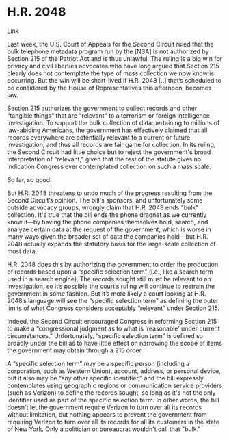 # H.R. 2048

Link

Last week, the U.S. Court of Appeals for the Second Circuit ruled that the bulk telephone metadata program run by the [NSA] is not authorized by Section 215 of the Patriot Act and is thus unlawful. The ruling is a big win for privacy and civil liberties advocates who have long argued that Section 215 clearly does not contemplate the type of mass collection we now know is occurring. But the win will be short-lived if H.R. 2048 [..] that’s scheduled to be considered by the House of Representatives this afternoon, becomes law.

Section 215 authorizes the government to collect records and other “tangible things” that are "relevant" to a terrorism or foreign intelligence investigation. To support the bulk collection of data pertaining to millions of law-abiding Americans, the government has effectively claimed that all records everywhere are potentially relevant to a current or future investigation, and thus all records are fair game for collection. In its ruling, the Second Circuit had little choice but to reject the government's broad interpretation of "relevant," given that the rest of the statute gives no indication Congress ever contemplated collection on such a mass scale. 

So far, so good.

But H.R. 2048 threatens to undo much of the progress resulting from the Second Circuit’s opinion. The bill's sponsors, and unfortunately some outside advocacy groups, wrongly claim that H.R. 2048 ends "bulk" collection. It's true that the bill ends the phone dragnet as we currently know it—by having the phone companies themselves hold, search, and analyze certain data at the request of the government, which is worse in many ways given the broader set of data the companies hold—but H.R. 2048 actually expands the statutory basis for the large-scale collection of most data.

H.R. 2048 does this by authorizing the government to order the production of records based upon a “specific selection term” (i.e., like a search term used in a search engine). The records sought still must be relevant to an investigation, so it’s possible the court’s ruling will continue to restrain the government in some fashion. But it’s more likely a court looking at H.R. 2048’s language will see the “specific selection term” as defining the outer limits of what Congress considers acceptably “relevant” under Section 215.

Indeed, the Second Circuit encouraged Congress in reforming Section 215 to make a “congressional judgment as to what is ‘reasonable’ under current circumstances.” Unfortunately, “specific selection term” is defined so broadly under the bill as to have little effect on narrowing the scope of items the government may obtain through a 215 order.

A “specific selection term” may be a specific person (including a corporation, such as Western Union), account, address, or personal device, but it also may be “any other specific identifier,” and the bill expressly contemplates using geographic regions or communication service providers (such as Verizon) to define the records sought, so long as it's not the only identifier used as part of the specific selection term. In other words, the bill doesn't let the government require Verizon to turn over all its records without limitation, but nothing appears to prevent the government from requiring Verizon to turn over all its records for all its customers in the state of New York. Only a politician or bureaucrat wouldn't call that "bulk."







